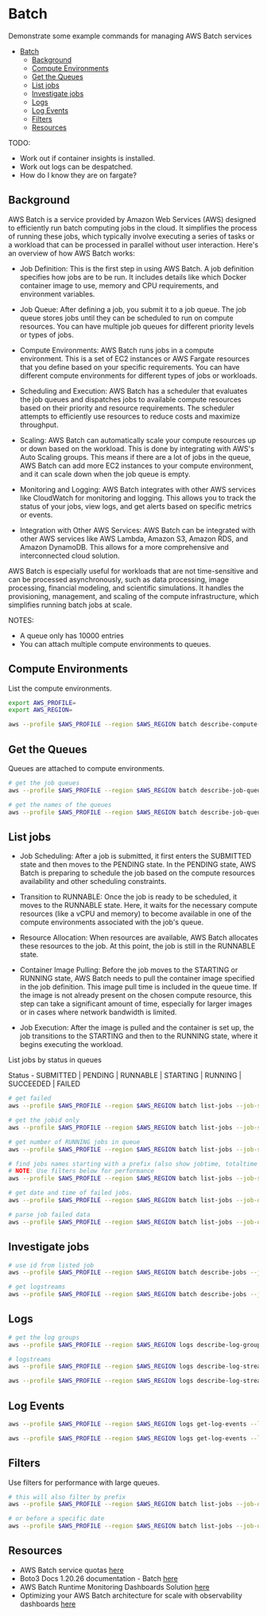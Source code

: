 # Batch

Demonstrate some example commands for managing AWS Batch services  

- [Batch](#batch)
  - [Background](#background)
  - [Compute Environments](#compute-environments)
  - [Get the Queues](#get-the-queues)
  - [List jobs](#list-jobs)
  - [Investigate jobs](#investigate-jobs)
  - [Logs](#logs)
  - [Log Events](#log-events)
  - [Filters](#filters)
  - [Resources](#resources)

TODO:

* Work out if container insights is installed.
* Work out logs can be despatched.
* How do I know they are on fargate?  

## Background

AWS Batch is a service provided by Amazon Web Services (AWS) designed to efficiently run batch computing jobs in the cloud. It simplifies the process of running these jobs, which typically involve executing a series of tasks or a workload that can be processed in parallel without user interaction. Here's an overview of how AWS Batch works:  

* Job Definition: This is the first step in using AWS Batch. A job definition specifies how jobs are to be run. It includes details like which Docker container image to use, memory and CPU requirements, and environment variables.  

* Job Queue: After defining a job, you submit it to a job queue. The job queue stores jobs until they can be scheduled to run on compute resources. You can have multiple job queues for different priority levels or types of jobs.  

* Compute Environments: AWS Batch runs jobs in a compute environment. This is a set of EC2 instances or AWS Fargate resources that you define based on your specific requirements. You can have different compute environments for different types of jobs or workloads.  

* Scheduling and Execution: AWS Batch has a scheduler that evaluates the job queues and dispatches jobs to available compute resources based on their priority and resource requirements. The scheduler attempts to efficiently use resources to reduce costs and maximize throughput.  

* Scaling: AWS Batch can automatically scale your compute resources up or down based on the workload. This is done by integrating with AWS's Auto Scaling groups. This means if there are a lot of jobs in the queue, AWS Batch can add more EC2 instances to your compute environment, and it can scale down when the job queue is empty.  

* Monitoring and Logging: AWS Batch integrates with other AWS services like CloudWatch for monitoring and logging. This allows you to track the status of your jobs, view logs, and get alerts based on specific metrics or events.  

* Integration with Other AWS Services: AWS Batch can be integrated with other AWS services like AWS Lambda, Amazon S3, Amazon RDS, and Amazon DynamoDB. This allows for a more comprehensive and interconnected cloud solution.  

AWS Batch is especially useful for workloads that are not time-sensitive and can be processed asynchronously, such as data processing, image processing, financial modeling, and scientific simulations. It handles the provisioning, management, and scaling of the compute infrastructure, which simplifies running batch jobs at scale.  

NOTES:

* A queue only has 10000 entries
* You can attach multiple compute environments to queues.  

## Compute Environments

List the compute environments.  

```sh
export AWS_PROFILE=
export AWS_REGION=

aws --profile $AWS_PROFILE --region $AWS_REGION batch describe-compute-environments | jq
```

## Get the Queues

Queues are attached to compute environments.  

```sh
# get the job queues 
aws --profile $AWS_PROFILE --region $AWS_REGION batch describe-job-queues | jq

# get the names of the queues
aws --profile $AWS_PROFILE --region $AWS_REGION batch describe-job-queues | jq -r '.jobQueues[].jobQueueName'
```

## List jobs

* Job Scheduling: After a job is submitted, it first enters the SUBMITTED state and then moves to the PENDING state. In the PENDING state, AWS Batch is preparing to schedule the job based on the compute resources availability and other scheduling constraints.

* Transition to RUNNABLE: Once the job is ready to be scheduled, it moves to the RUNNABLE state. Here, it waits for the necessary compute resources (like a vCPU and memory) to become available in one of the compute environments associated with the job's queue.

* Resource Allocation: When resources are available, AWS Batch allocates these resources to the job. At this point, the job is still in the RUNNABLE state.

* Container Image Pulling: Before the job moves to the STARTING or RUNNING state, AWS Batch needs to pull the container image specified in the job definition. This image pull time is included in the queue time. If the image is not already present on the chosen compute resource, this step can take a significant amount of time, especially for larger images or in cases where network bandwidth is limited.

* Job Execution: After the image is pulled and the container is set up, the job transitions to the STARTING and then to the RUNNING state, where it begins executing the workload.

List jobs by status in queues  

Status - SUBMITTED | PENDING | RUNNABLE | STARTING | RUNNING | SUCCEEDED | FAILED  

```sh
# get failed
aws --profile $AWS_PROFILE --region $AWS_REGION batch list-jobs --job-status FAILED --job-queue batch-queue-name

# get the jobid only
aws --profile $AWS_PROFILE --region $AWS_REGION batch list-jobs --job-status FAILED --job-queue batch-queue-name | jq '.jobSummaryList[].jobId'

# get number of RUNNING jobs in queue
aws --profile $AWS_PROFILE --region $AWS_REGION batch list-jobs --job-status RUNNING --job-queue batch-queue-name | jq -r ".jobSummaryList | length"

# find jobs names starting with a prefix (also show jobtime, totaltime and queuetime)  
# NOTE: Use filters below for performance
aws --profile $AWS_PROFILE --region $AWS_REGION batch list-jobs --job-status SUCCEEDED --job-queue batch-queue-name  | jq -r -c '.jobSummaryList[] | select(.jobName | startswith("jobprefix")) | [.jobName, (((.stoppedAt - .startedAt)/1000) | "\(.) seconds"), (((.startedAt - .createdAt)/1000) | "\(.) seconds"), (((.stoppedAt - .createdAt)/1000) | "\(.) seconds"), .jobId]'

# get date and time of failed jobs. 
aws --profile $AWS_PROFILE --region $AWS_REGION batch list-jobs --job-queue batch-queue-name --job-status FAILED | jq "(.jobSummaryList[].startedAt/1000 | floor)" | xargs -I {} gdate --date=@{}

# parse job failed data 
aws --profile $AWS_PROFILE --region $AWS_REGION batch list-jobs --job-queue cbatch-queue-name --job-status FAILED | jq ".jobSummaryList[] | { startedAt: (.startedAt/1000 | floor), status:.status, jobname:.jobName, jobid: .jobId, reason: .container.reason}"
```

## Investigate jobs

```sh
# use id from listed job
aws --profile $AWS_PROFILE --region $AWS_REGION batch describe-jobs --jobs ebf9e2f3-c055-46ef-b05e-27a6a06d44a6

# get logstreams
aws --profile $AWS_PROFILE --region $AWS_REGION batch describe-jobs --jobs "6226bf5f-3574-4613-aa13-31de0bd6201e" | jq '.jobs[].attempts[].container.logStreamName'
```

## Logs

```sh
# get the log groups
aws --profile $AWS_PROFILE --region $AWS_REGION logs describe-log-groups

# logstreams
aws --profile $AWS_PROFILE --region $AWS_REGION logs describe-log-streams --log-group-name "/aws/batch/job" --max-items 10

aws --profile $AWS_PROFILE --region $AWS_REGION logs describe-log-streams --log-group-name "/aws/batch/job" --log-stream-name-prefix "batch-queue/default/0a5cb67be7ca4396b21f8784e68255f3"
```

## Log Events

```sh
aws --profile $AWS_PROFILE --region $AWS_REGION logs get-log-events --log-group-name "/aws/batch/job" --log-stream-name "batch-queue/default/0a5cb67be7ca4396b21f8784e68255f3"

aws --profile $AWS_PROFILE --region $AWS_REGION logs get-log-events --log-group-name "/aws/batch/job" --log-stream-name "batch-queue/default/0a5cb67be7ca4396b21f8784e68255f3" | jq -c '.events[].message'
```

## Filters

Use filters for performance with large queues.  

```sh
# this will also filter by prefix 
aws --profile $AWS_PROFILE --region $AWS_REGION batch list-jobs --job-queue jobqueue --filters "name=JOB_NAME,values=5c4734c69a8608bfaa3ca94c*"  | jq -r -c '.jobSummaryList[] | select(.jobName | startswith("jobprefix")) | [.jobName, (((.stoppedAt - .startedAt)/1000) | "\(.) seconds"), (((.startedAt - .createdAt)/1000) | "\(.) seconds"), (((.stoppedAt - .createdAt)/1000) | "\(.) seconds"), .jobId]'

# or before a specific date
aws --profile $AWS_PROFILE --region $AWS_REGION batch list-jobs --job-queue batch-queue --job-status FAILED --filters "name=BEFORE_CREATED_AT,values=1640124949"
```

## Resources

* AWS Batch service quotas [here](https://docs.aws.amazon.com/batch/latest/userguide/service_limits.html)
* Boto3 Docs 1.20.26 documentation - Batch [here](https://boto3.amazonaws.com/v1/documentation/api/latest/reference/services/batch.html)
* AWS Batch Runtime Monitoring Dashboards Solution [here](https://github.com/aws-samples/aws-batch-runtime-monitoring)  
* Optimizing your AWS Batch architecture for scale with observability dashboards [here](https://aws.amazon.com/blogs/hpc/optimizing-aws-batch-with-observability-dashboards/)
